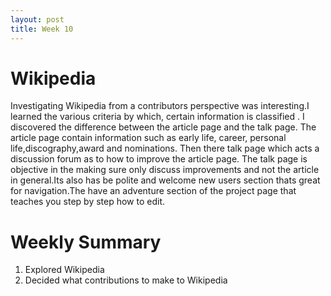 ```yaml
---
layout: post
title: Week 10
---
```


# Wikipedia 

Investigating Wikipedia from a contributors perspective was interesting.I  learned the various criteria by which, certain information is classified . I discovered the difference between the article page and the talk page. The article page contain information such as early life, career, personal life,discography,award and nominations. Then there talk page which acts a discussion forum as to how to improve the article page. The talk page is  objective in the making sure only discuss improvements and not the article in general.Its also has be polite and welcome new users section thats great for navigation.The have an adventure section of the project page that teaches  you step by step how to edit.


# Weekly Summary
1. Explored Wikipedia
2. Decided what contributions to make to Wikipedia 

